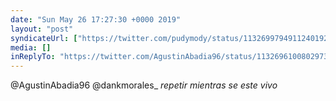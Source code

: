 ```yaml
---
date: "Sun May 26 17:27:30 +0000 2019"
layout: "post"
syndicateUrl: ["https://twitter.com/pudymody/status/1132699794911240192"]
media: []
inReplyTo: "https://twitter.com/AgustinAbadia96/status/1132696100802973696"
---
```

@AgustinAbadia96 @dankmorales_ *repetir mientras se este vivo*